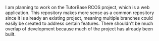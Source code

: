I am planning to work on the TutorBase RCOS project, which is a web application. This repository makes more sense as a common repository since it is already an existing project, meaning multiple branches could easily be created to address certain features. There shouldn't be much overlap of development because much of the project has already been built.